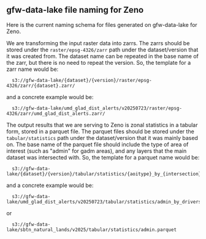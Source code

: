 ## gfw-data-lake file naming for Zeno

Here is the current naming schema for files generated on gfw-data-lake for Zeno.

We are transforming the input raster data into zarrs.  The zarrs should be stored under
the `raster/epsg-4326/zarr` path under the dataset/version that it was created from.
The dataset name can be repeated in the base name of the zarr, but there is no need
to repeat the version.  So, the template for a zarr name would be:
```
  s3://gfw-data-lake/{dataset}/{version}/raster/epsg-4326/zarr/{dataset}.zarr/
```
and a concrete example would be:
```
  s3://gfw-data-lake/umd_glad_dist_alerts/v20250723/raster/epsg-4326/zarr/umd_glad_dist_alerts.zarr/
```

The output results that we are serving to Zeno is zonal statistics in a tabular form,
stored in a parquet file.  The parquet files should be stored under the
`tabular/statistics` path under the dataset/version that it was mainly based on. The
base name of the parquet file should include the type of area of interest (such as
"admin" for gadm areas), and any layers that the main dataset was intersected with.
So, the template for a parquet
name would be:
```
  s3://gfw-data-lake/{dataset}/{version}/tabular/statistics/{aoitype}_by_{intersection}.parquet
```
and a concrete example would be:
```
  s3://gfw-data-lake/umd_glad_dist_alerts/v20250723/tabular/statistics/admin_by_drivers.parquet
```

or

```
  s3://gfw-data-lake/sbtn_natural_lands/v2025/tabular/statistics/admin.parquet
```
